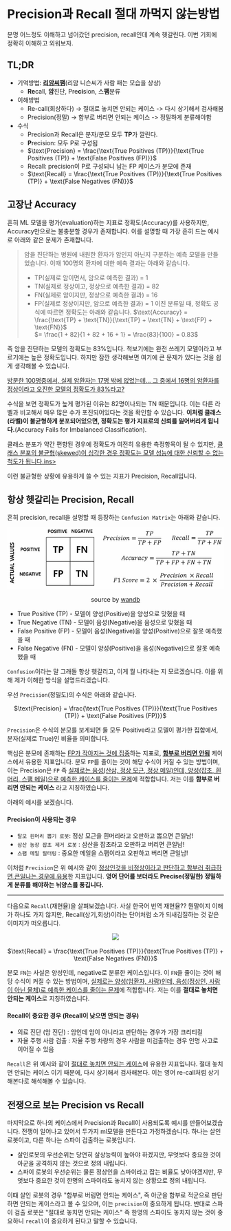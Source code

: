 # Precision과 Recall 절대 까먹지 않는방법


분명 어느정도 이해하고 넘어갔던 precision, recall인데 계속 헷갈린다. 이번 기회에 정확히 이해하고 외워보자.
<!--more-->

## TL;DR

- 기억방법: <ins>**리암씨팸**</ins>(리암 니슨씨가 사람 패는 모습을 상상)
    - **Re**call, **암**진단, Pre**ci**sion, 스**팸**분류
- 이해방법
    - Re-call(회상하다) -> 절대로 놓치면 안되는 케이스 -> 다시 상기해서 검사해봄
    - Precision(정밀) -> 함부로 버리면 안되는 케이스 -> 정밀하게 분류해야함
- 수식
    - Precision과 Recall은 분자/분모 모두 **TP**가 깔린다.
    - **P**recision: 모두 P로 구성됨
    - $\text{Precision} = \frac{\text{True Positives (TP)}}{\text{True Positives (TP)} + \text{False Positives (FP)}}$
    - Recall: precision이 P로 구성되니 남는 FP 케이스가 분모에 존재
    - $\text{Recall} = \frac{\text{True Positives (TP)}}{\text{True Positives (TP)} + \text{False Negatives (FN)}}$


## 고장난 Accuracy

흔히 ML 모델을 평가(evaluation)하는 지표로 정확도(Accuracy)를 사용하지만, Accuracy만으로는 불충분할 경우가 존재합니다. 이를 설명할 때 가장 흔히 드는 예시로 아래와 같은 문제가 존재합니다. 

> 암을 진단하는 병원에 내원한 환자가 암인지 아닌지 구분하는 예측 모델을 만들었습니다. 이때 100명의 환자에 대한 예측 결과는 아래와 같습니다.
> - TP(실제로 암이면서, 암으로 예측한 결과) = 1
> - TN(실제로 정상이고, 정상으로 예측한 결과) = 82
> - FN(실제로 암이지만, 정상으로 예측한 결과) = 16
> - FP(실제로 정상이지만, 암으로 예측한 결과) = 1
> 이진 분류일 때, 정확도 공식에 따르면 정확도는 아래와 같습니다.
> $\text{Accuracy} = \frac{\text{TP} + \text{TN}}{\text{TP} + \text{TN} + \text{FP} + \text{FN}}$ \
> $= \frac{1 + 82}{1 + 82 + 16 + 1} = \frac{83}{100} = 0.83$

즉 암을 진단하는 모델의 정확도는 83%입니다. 척보기에는 완전 쓰레기 모델이라고 부르기에는 높은 정확도입니다. 하지만 잠깐 생각해보면 여기에 큰 문제가 있다는 것을 쉽게 생각해볼 수 있습니다.

<ins>방문한 100명중에서, 실제 암환자는 17명 밖에 없었는데... 그 중에서 16명의 암환자를 정상이라고 오진한 모델의 정확도가 83%라고?</ins>

수식을 보면 정확도가 높게 평가된 이유는 82명이나되는 TN 때문입니다. 이는 다른 라벨과 비교해서 매우 많은 수가 포진되어있다는 것을 확인할 수 있습니다.
**이처럼 클래스(라벨)이 불균형하게 분포되어있으면, 정확도는 평가 지표로의 신뢰를 잃어버리게 됩니다.**(Accuracy Fails for Imbalanced Classification). 

클래스 분포가 약간 편향된 경우에 정확도가 여전히 유용한 측정항목이 될 수 있지만, <ins>클래스 분포의 불균형(skewed)이 심각한 경우 정확도는 모델 성능에 대한 신뢰할 수 없는 척도가 됩니다.ins>

이런 불균형한 상황에 유용하게 쓸 수 있는 지표가 Precision, Recall입니다.

## 항상 헷갈리는 Precision, Recall

흔히 precision, recall을 설명할 때 등장하는 `Confusion Matrix`는 아래와 같습니다. 

<center>

![](/images/confusion_matrix.png)

source by [wandb](https://wandb.ai/mostafaibrahim17/ml-articles/reports/Precision-vs-Recall-Understanding-How-to-Classify-with-Clarity--Vmlldzo1MTk1MDY5)

</center>

- True Positive (TP) - 모델이 양성(Positive)을 양성으로 맞혔을 때
- True Negative (TN) - 모델이 음성(Negative)을 음성으로 맞혔을 때
- False Positive (FP) - 모델이 음성(Negative)을 양성(Positive)으로 잘못 예측했을 때
- False Negative (FN) - 모델이 양성(Positive)을 음성(Negative)으로 잘못 예측했을 때


`Confusion`이라는 말 그래돌 항상 헷갈리고, 이게 뭘 나타내는 지 모르겠습니다. 이를 위해 제가 이해한 방식을 설명드리겠습니다. 

우선 `Precision`(정밀도)의 수식은 아래와 같습니다.

<center>

$\text{Precision} = \frac{\text{True Positives (TP)}}{\text{True Positives (TP)} + \text{False Positives (FP)}}$

</center>

`Precision`은 수식의 분모를 보게되면 둘 모두 Positive라고 모델이 평가한 집합에서, 분자(실제로 True)인 비율을 의미합니다.

핵심은 분모에 존재하는 <ins>FP가 작아지는 것에 집중</ins>하는 지표로, <ins>**함부로 버리면 안됨**</ins> 케이스에서 유용한 지표입니다. 분모 `FP`를 줄이는 것이 해당 수식이 커질 수 있는 방법이며, 이는 Precision은 `FP` 즉 <ins>실제로는 음성(산삼, 정상 모근, 정상 메일)인데, 양성(잡초, 흰머리, 스팸 메일)으로 예측한 케이스를 줄이는 문제</ins>에 적합합니다. 저는 이를 **함부로 버리면 안되는 케이스** 라고 지칭하였습니다.

아래의 예시를 보겠습니다.

#### Precision이 사용되는 경우
- `탈모 흰머리 뽑기 로봇`: 정상 모근을 흰머리라고 오판하고 뽑으면 큰일남!
- `삼산 농장 잡초 제거 로봇` : 삼산을 잡초라고 오판하고 버리면 큰일남!
- `스팸 메일 필터링` : 중요한 메일을 스팸이라고 오판하고 버리면 큰일남!

이처럼 `Precision`은 위 예시와 같이 <ins>정상인것을 비정상이라고 판단하고 함부러 취급하면 큰일나는 경우에 유용</ins>한 지표입니다. **영어 단어를 보더라도 Precise(정밀한) 정밀하게 분류를 해야하는 뉘양스를 풍깁니다.**

---

다음으로 `Recall`(재현율)을 살펴보겠습니다. 사실 한국어 번역 재현율?? 뭔말이지 이해가 하나도 가지 않지만, Recall(상기,회상)이라는 단어처럼 소가 되새김질하는 것 같은 이미지가 떠오릅니다.

<center>

![](https://www.sciencetimes.co.kr/wp-content/uploads/2021/01/n-theheritagefarmme.jpg)


$\text{Recall} = \frac{\text{True Positives (TP)}}{\text{True Positives (TP)} + \text{False Negatives (FN)}}$
</center>


분모 `FN`는 사실은 양성인데, negative로 분류한 케이스입니다. 이 `FN`을 줄이는 것이 해당 수식이 커질 수 있는 방법이며, <ins>실제로는 양성(암환자, 사람)인데, 음성(정상인, 사람이 아닌 물체)로 예측한 케이스를 줄이는 문제</ins>에 적합합니다.  저는 이를 **절대로 놓치면 안되는 케이스**로 지칭하였습니다.

#### Recall이 중요한 경우 (Recall이 낮으면 안되는 경우)

- 의료 진단 (암 진단) : 암인데 암이 아니라고 판단하는 경우가 가장 크리티컬
- 자율 주행 사람 검출 : 자율 주행 차량의 경우 사람을 미검출하는 경우 인명 사고로 이어질 수 있음

`Recall`은 위 예시와 같이 <ins>절대로 놓치면 안되는 케이스</ins>에 유용한 지표입니다. 절대 놓치면 안되는 케이스 이기 때문에, 다시 상기해서 검사해본다. 이는 영어 re-call처럼 상기해본다로 해석해볼 수 있습니다.


## 전쟁으로 보는 Precision vs Recall

마지막으로 하나의 케이스에서 Precision과 Recall이 사용되도록 예시를 만들어보겠습니다. 전쟁이 일어나고 있어서 두가지 ml모델을 만든다고 가정하겠습니다. 하나는 살인로봇이고, 다른 하나는 스파이 검출하는 로봇입니다.

- 살인로봇의 우선순위는 당연히 살상능력이 높아야 하겠지만, 무엇보다 중요한 것이 아군을 공격하지 않는 것으로 정의 내립니다.
- 스파이 로봇의 우선순위는 물론 정상인을 스파이라고 잡는 비율도 낮아야겠지만, 무엇보다 중요한 것이 한명의 스파이라도 놓치지 않는 상황으로 정의 내립니다.

이떄 살인 로봇의 경우 "함부로 버림면 안되는 케이스", 즉 아군을 함부로 적군으로 판단하면 안되는 케이스라고 볼 수 있으며, 이는 `precision`이 중요하게 됩니다. 반대로 스파이 검출 로봇은 "절대로 놓치면 안되는 케이스" 즉 한명의 스파이도 놓치지 않는 것이 중요하니 `recall`이 중요하게 된다고 말할 수 있습니다.





